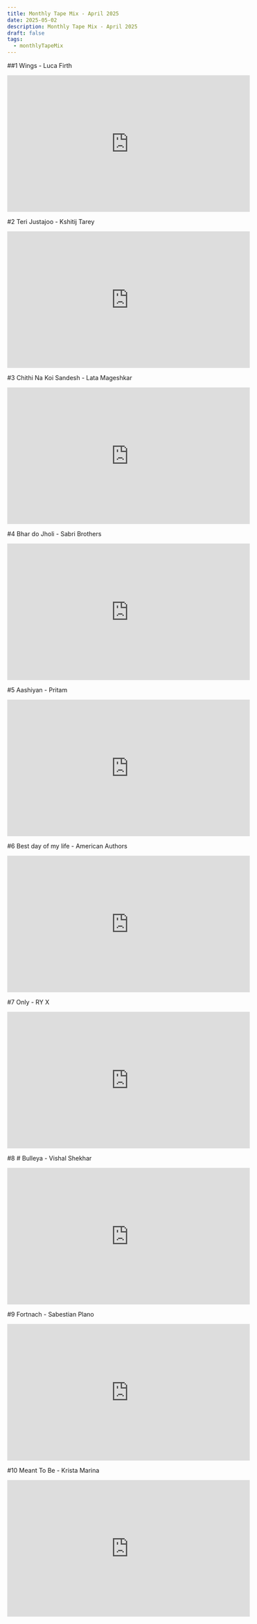 ```yaml
---
title: Monthly Tape Mix - April 2025
date: 2025-05-02
description: Monthly Tape Mix - April 2025
draft: false
tags:
  - monthlyTapeMix
---
```


##1 Wings - Luca Firth
<iframe width="560" height="315" src="https://www.youtube-nocookie.com/embed/VwjtXACtePk?si=fb-VdwG910eaJ_kQ" title="YouTube video player" frameborder="0" allow="accelerometer; autoplay; clipboard-write; encrypted-media; gyroscope; picture-in-picture; web-share" referrerpolicy="strict-origin-when-cross-origin" allowfullscreen></iframe>

#2 Teri Justajoo - Kshitij Tarey
<iframe width="560" height="315" src="https://www.youtube-nocookie.com/embed/OCJCGCdF23c?si=qYoerxvfojEOpqU_" title="YouTube video player" frameborder="0" allow="accelerometer; autoplay; clipboard-write; encrypted-media; gyroscope; picture-in-picture; web-share" referrerpolicy="strict-origin-when-cross-origin" allowfullscreen></iframe>

#3 Chithi Na Koi Sandesh - Lata Mageshkar
<iframe width="560" height="315" src="https://www.youtube-nocookie.com/embed/lTlbTrePICo?si=olqibIDknQMaQcSV" title="YouTube video player" frameborder="0" allow="accelerometer; autoplay; clipboard-write; encrypted-media; gyroscope; picture-in-picture; web-share" referrerpolicy="strict-origin-when-cross-origin" allowfullscreen></iframe>

#4 Bhar do Jholi - Sabri Brothers
<iframe width="560" height="315" src="https://www.youtube-nocookie.com/embed/5V1vwK8tC9c?si=So6esNc_J6mjQlwb" title="YouTube video player" frameborder="0" allow="accelerometer; autoplay; clipboard-write; encrypted-media; gyroscope; picture-in-picture; web-share" referrerpolicy="strict-origin-when-cross-origin" allowfullscreen></iframe>

#5 Aashiyan - Pritam
<iframe width="560" height="315" src="https://www.youtube-nocookie.com/embed/OuNGySNJjWg?si=i97Ydfy6XDRn8XdS" title="YouTube video player" frameborder="0" allow="accelerometer; autoplay; clipboard-write; encrypted-media; gyroscope; picture-in-picture; web-share" referrerpolicy="strict-origin-when-cross-origin" allowfullscreen></iframe>

#6 Best day of my life - American Authors
<iframe width="560" height="315" src="https://www.youtube-nocookie.com/embed/Y66j_BUCBMY?si=vxSDv3livkWVLztn" title="YouTube video player" frameborder="0" allow="accelerometer; autoplay; clipboard-write; encrypted-media; gyroscope; picture-in-picture; web-share" referrerpolicy="strict-origin-when-cross-origin" allowfullscreen></iframe>

#7 Only - RY X
<iframe width="560" height="315" src="https://www.youtube-nocookie.com/embed/bbokXheXhxY?si=bF60Nn11dohG5kA7" title="YouTube video player" frameborder="0" allow="accelerometer; autoplay; clipboard-write; encrypted-media; gyroscope; picture-in-picture; web-share" referrerpolicy="strict-origin-when-cross-origin" allowfullscreen></iframe>

#8 # Bulleya - Vishal Shekhar
<iframe width="560" height="315" src="https://www.youtube-nocookie.com/embed/a9Hxkc9YxGE?si=WgQaWfsOoPqJvT91" title="YouTube video player" frameborder="0" allow="accelerometer; autoplay; clipboard-write; encrypted-media; gyroscope; picture-in-picture; web-share" referrerpolicy="strict-origin-when-cross-origin" allowfullscreen></iframe>

#9 Fortnach - Sabestian Plano
<iframe width="560" height="315" src="https://www.youtube-nocookie.com/embed/XPrp6FUdgAs?si=irWS_OU5SECVh0CM" title="YouTube video player" frameborder="0" allow="accelerometer; autoplay; clipboard-write; encrypted-media; gyroscope; picture-in-picture; web-share" referrerpolicy="strict-origin-when-cross-origin" allowfullscreen></iframe>

#10 Meant To Be - Krista Marina
<iframe width="560" height="315" src="https://www.youtube-nocookie.com/embed/d-0htNDIxhY?si=4jq_Sq3_b3zvFOxA" title="YouTube video player" frameborder="0" allow="accelerometer; autoplay; clipboard-write; encrypted-media; gyroscope; picture-in-picture; web-share" referrerpolicy="strict-origin-when-cross-origin" allowfullscreen></iframe>



